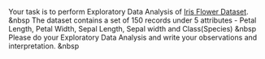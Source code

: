 Your task is to perform Exploratory Data Analysis of [Iris Flower Dataset](https://www.kaggle.com/arshid/iris-flower-dataset#). &nbsp
The dataset contains a set of 150 records under 5 attributes - Petal Length, Petal Width, Sepal Length, Sepal width and Class(Species) &nbsp
Please do your Exploratory Data Analysis and write your observations and interpretation. &nbsp
